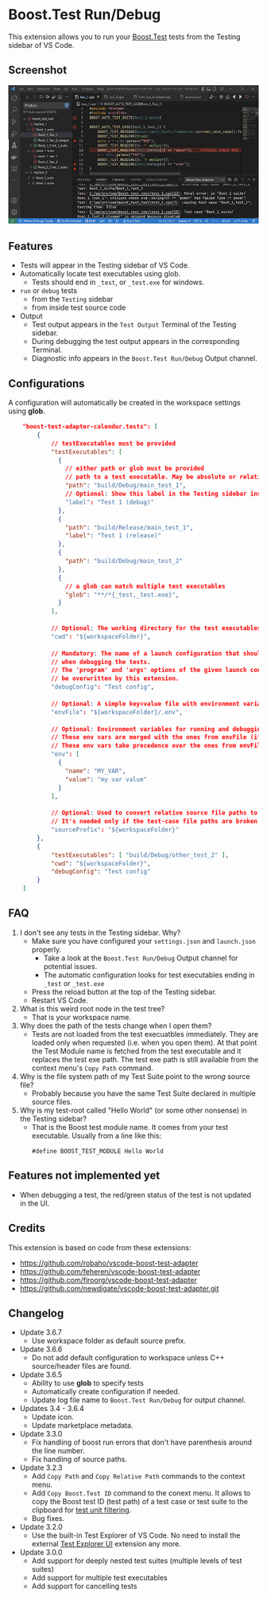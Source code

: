 # Boost.Test Run/Debug
This extension allows you to run your [Boost.Test](https://github.com/boostorg/test) tests
from the Testing sidebar of VS Code.

## Screenshot
![screenshot](screenshot.png)

## Features
* Tests will appear in the Testing sidebar of VS Code.
* Automatically locate test executables using glob.
  * Tests should end in `_test`, or `_test.exe` for windows.
* ```run``` or ```debug``` tests 
  * from the ```Testing``` sidebar
  * from inside test source code
* Output
  * Test output appears in the `Test Output` Terminal of the Testing sidebar.
  * During debugging the test output appears in the corresponding Terminal.
  * Diagnostic info appears in the `Boost.Test Run/Debug` Output channel.

## Configurations

A configuration will automatically be created in the workspace settings using **glob**.
```json
    "boost-test-adapter-calendur.tests": [
        {
            // testExecutables must be provided
            "testExecutables": [
              {
                // either path or glob must be provided
				// path to a test executable. May be absolute or relative path.
                "path": "build/Debug/main_test_1",
                // Optional: Show this label in the Testing sidebar instead of the Boost Test module name.
                "label": "Test 1 (debug)"
              },
              {
                "path": "build/Release/main_test_1",
                "label": "Test 1 (release)"
              },
              {
                "path": "build/Debug/main_test_2"
              },
			  {
				// a glob can match multiple test executables
				"glob": "**/*{_test,_test.exe}",
			  }
            ],

            // Optional: The working directory for the test executables.
            "cwd": "${workspaceFolder}",

            // Mandatory: The name of a launch configuration that should be used
            // when debugging the tests.
            // The 'program' and 'args' options of the given launch config will
            // be overwritten by this extension.
            "debugConfig": "Test config",

            // Optional: A simple key=value file with environment variables for running and debugging the tests.
            "envFile": "${workspaceFolder}/.env",

            // Optional: Environment variables for running and debugging the tests.
            // These env vars are merged with the ones from envFile (if present).
            // These env vars take precedence over the ones from envFile.
            "env": [
              {
                "name": "MY_VAR",
                "value": "my var value"
              }
            ],

            // Optional: Used to convert relative source file paths to absolute paths.
            // It's needed only if the test-case file paths are broken in the Test Explorer UI.
            "sourcePrefix": "${workspaceFolder}"
        },
        {
            "testExecutables": [ "build/Debug/other_test_2" ],
            "cwd": "${workspaceFolder}",
            "debugConfig": "Test config"
        }
    ]

```

## FAQ
1. I don't see any tests in the Testing sidebar. Why?
   - Make sure you have configured your `settings.json` and `launch.json` properly.
     - Take a look at the `Boost.Test Run/Debug` Output channel for potential issues.
	 - The automatic configuration looks for test executables ending in `_test` or `_test.exe`
   - Press the reload button at the top of the Testing sidebar.
   - Restart VS Code.
2. What is this weird root node in the test tree?
   - That is your workspace name.
3. Why does the path of the tests change when I open them?
   - Tests are not loaded from the test execuatbles immediately. They are loaded only
     when requested (i.e. when you open them). At that point the Test Module name is fetched
     from the test executable and it replaces the test exe path.
     The test exe path is still available from the context menu's `Copy Path` command.
4. Why is the file system path of my Test Suite point to the *wrong* source file?
   - Probably because you have the same Test Suite declared in multiple source files.
5. Why is my test-root called "Hello World" (or some other nonsense) in the Testing sidebar?
   - That is the Boost test module name. It comes from your test executable.
     Usually from a line like this:
     ```
     #define BOOST_TEST_MODULE Hello World
     ``` 

## Features not implemented yet
- When debugging a test, the red/green status of the test is not updated in the UI.

## Credits
This extension is based on code from these extensions:
- https://github.com/robaho/vscode-boost-test-adapter
- https://github.com/feheren/vscode-boost-test-adapter
- https://github.com/firoorg/vscode-boost-test-adapter
- https://github.com/newdigate/vscode-boost-test-adapter.git

## Changelog
* Update 3.6.7
  * Use workspace folder as default source prefix.
* Update 3.6.6
  * Do not add default configuration to workspace unless C++ source/header files are found. 
* Update 3.6.5
  * Ability to use **glob** to specify tests
  * Automatically create configuration if needed.
  * Update log file name to `Boost.Test Run/Debug` for output channel.
* Updates 3.4 - 3.6.4
  * Update icon.
  * Update marketplace metadata.
* Update 3.3.0
  * Fix handling of boost run errors that don't have parenthesis around the line number.
  * Fix handling of source paths. 
* Update 3.2.3
  * Add `Copy Path` and `Copy Relative Path` commands to the context menu.
  * Add `Copy Boost.Test ID` command to the conext menu. It allows to copy the Boost test ID (test path) of a
    test case or test suite to the clipboard for [test unit filtering](https://www.boost.org/doc/libs/1_80_0/libs/test/doc/html/boost_test/runtime_config/test_unit_filtering.html).
  * Bug fixes.
* Update 3.2.0
  * Use the built-in Test Explorer of VS Code. No need to install the external [Test Explorer UI](https://marketplace.visualstudio.com/items?itemName=hbenl.vscode-test-explorer) extension any more.
* Update 3.0.0
  * Add support for deeply nested test suites (multiple levels of test suites)
  * Add support for multiple test executables
  * Add support for cancelling tests
